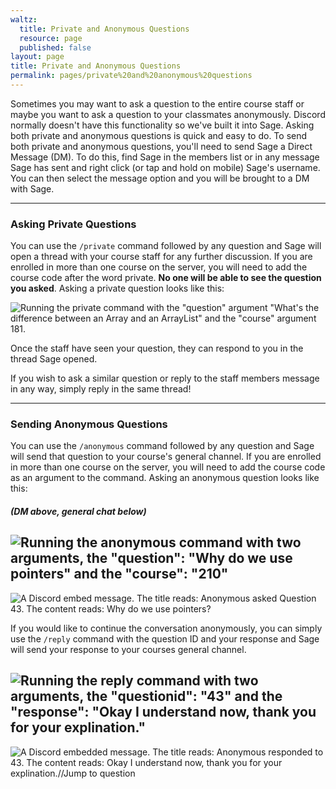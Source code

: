 ```yaml
---
waltz:
  title: Private and Anonymous Questions
  resource: page
  published: false
layout: page
title: Private and Anonymous Questions
permalink: pages/private%20and%20anonymous%20questions
---
```

Sometimes you may want to ask a question to the entire course staff or maybe you want to ask a question to your
classmates anonymously. Discord normally doesn't have this functionality so we've built it into Sage. Asking both
private and anonymous questions is quick and easy to do. To send both private and anonymous questions, you'll need to
send Sage a Direct Message (DM). To do this, find Sage in the members list or in any message Sage has sent and right
click (or tap and hold on mobile) Sage's username. You can then select the message option and you will be brought to a
DM with Sage.

* * *

### Asking Private Questions

You can use the `/private` command followed by any question and Sage will open a thread with your course staff for any further discussion. If you are enrolled in more than one course on the server, you will need to add the course code after the
word private. **No one will be able to see the question you asked**. Asking a private question looks like this:

![Running the private command with the "question" argument "What's the difference between an Array and an ArrayList" and the "course" argument 181.][26]

Once the staff have seen your question, they can respond to you in the thread Sage opened.

If you wish to ask a similar question or reply to the staff members message in any way, simply reply in the same thread!
* * *

### Sending Anonymous Questions

You can use the `/anonymous` command followed by any question and Sage will send that question to your course's general channel. If you are enrolled in more than one course on the server, you will need to add the course code as an argument to the command. Asking an anonymous question looks like this:

##### (DM above, general chat below)
![Running the anonymous command with two arguments, the "question": "Why do we use pointers" and the "course": "210"][25]
---
![A Discord embed message. The title reads: Anonymous asked Question 43. The content reads: Why do we use pointers?][22]

If you would like to continue the conversation anonymously, you can simply use the `/reply` command with the question ID and your response and Sage will send your response to your courses general channel.

![Running the reply command with two arguments, the "questionid": "43" and the "response": "Okay I understand now, thank you for your explination."][23] 
---
 ![A Discord embedded message. The title reads: Anonymous responded to 43. The content reads: Okay I understand now, thank you for your explination.//Jump to question][24]

   [18]: https://canvas.instructure.com/courses/2510334/files/124756947/preview?verifier=xRQGkegkh8pcVUqmU5z0yAuaOTguZ8MMWyatLzW1
   [19]: https://canvas.instructure.com/courses/2510334/files/124757396/preview?verifier=gVfUn6fhBQffiTXq3vCrC7I7TKtW94nfzA8c09pD
   [20]: https://canvas.instructure.com/courses/2510334/files/124771797/preview?verifier=RytPGfJ1lfyBTb7cDcXn8D2MQCJEXVuqPaU1A7h5
   [21]: https://canvas.instructure.com/courses/2510334/files/124776572/preview?verifier=6pAaWJogQOwIIhNdH9Bi7vBcn4oTMXn9XGBVO6Bt
   [22]: https://canvas.instructure.com/courses/2510334/files/124776638/preview?verifier=j31wG1UZSV5zmYwjPNRLPXuYviQX0nASQGKYegcY
   [23]: https://canvas.instructure.com/courses/2510334/files/168783161/preview?instfs=true
   [24]: https://canvas.instructure.com/courses/2510334/files/124778253/preview?verifier=4kGn4uuDnNtPKJBd0sNjNwV0TAubOo2cGTwuCRgT
   [25]: https://canvas.instructure.com/courses/2510334/files/168782914/preview?instfs=true
   [26]: https://canvas.instructure.com/courses/2510334/files/168782748/preview?instfs=true